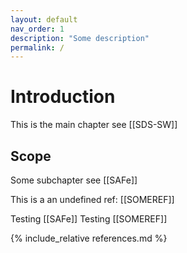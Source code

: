 ```yaml
---
layout: default
nav_order: 1
description: "Some description"
permalink: /
---
```


# Introduction

This is the main chapter see \[[SDS-SW]\]

## Scope

Some subchapter see \[[SAFe]\]

This is a an undefined ref: \[[SOMEREF]\]

Testing [[SAFe]]
Testing [[SOMEREF]]

{% include_relative references.md %}
